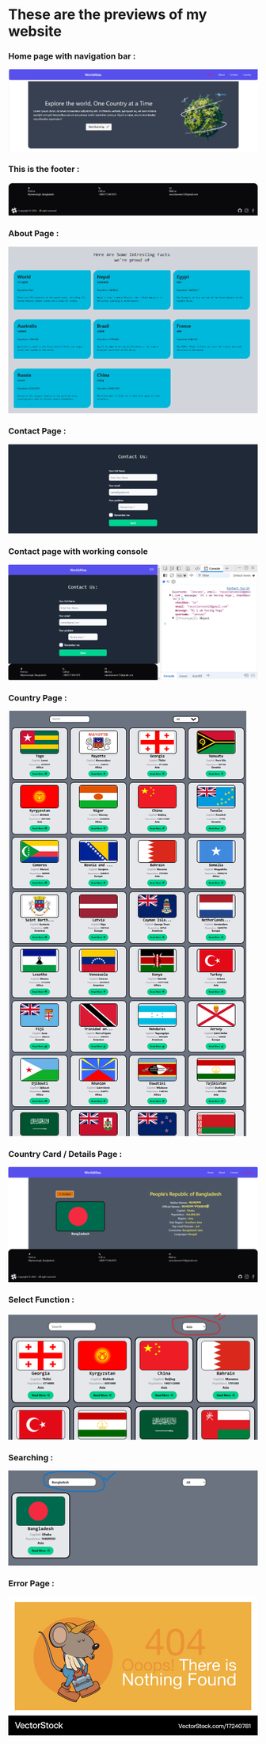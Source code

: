 <html>
<head>
<tittle><h1>These are the previews of my website</h1></tittle>
</head>
<body>
<h3>Home page with navigation bar :</h3>
<img src="./public/home.png"></br>
<h3>This is the footer :</h3>
<img src="./public/footer.png"></br>
<h3>About Page :</h3>
<img src="./public/about.png"></br>
<h3>Contact Page :</h3>
<img src="./public/contact.png"></br>
<h3>Contact page with working console </h3>
<img src="./public/contactWorking.png"></br>
<h3>Country Page :</h3>
<img src="./public/country.png"></br>
<h3>Country Card / Details Page :</h3>
<img src="./public/carddetails.png"></br>
<h3>Select Function :</h3>
<img src="./public/select.png"></br>
<h3>Searching :</h3>
<img src="./public/search.png"></br>
<h3>Error Page :</h3>
<img src="./public/error.jpg"></br>


</body>
</html>